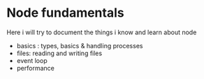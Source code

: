 # Node fundamentals

Here i will try to document the things i know and learn about node

- basics : types, basics & handling processes
- files: reading and writing files
- event loop
- performance

